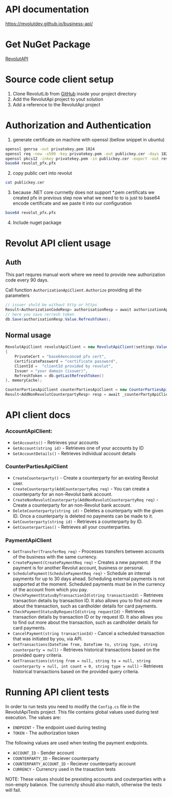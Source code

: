 # API documentation
https://revolutdev.github.io/business-api/

# Get NuGet Package
[RevolutAPI ](https://www.nuget.org/packages/RevolutAPI/)

# Source code client setup
1. Clone RevolutLib from [GitHub](https://github.com/ssrdio/RevolutAPI) inside your project directory
2. Add the RevolutApi project to yout solution
3. Add a reference to the RevolutApi project

# Authorization and Authentication
1. generate certificate on machine with openssl (bellow snippet in ubuntu)
```bash
openssl genrsa -out privatekey.pem 1024
openssl req -new -x509 -key privatekey.pem -out publickey.cer -days 1825
openssl pkcs12 -inkey privatekey.pem -in publickey.cer -export -out revolut_pfx.pfx
base64 revolut_pfx.pfx
```
2. copy public cert into revolut
```bash
cat publickey.cer
```
3. because .NET core currnetly does not support *.pem certificats we created pfx in previous step now what we need to to is just to base64 encode certificate and we paste it into our configuration
```bash
base64 revolut_pfx.pfx
```

4. Include nuget package

# Revolut API client usage
## Auth
This part requres manual work where we need to provide new authorization code every 90 days. 

Call function `AuthorizationApiClient.Authorize` providing all the parameters
```c#
// issuer shuld be without http or https
Result<AuthorizationCodeResp> authorisationResp = await authorizationApiClient.Authorize("base64enconced pfx cert","certificate password","your domain (issuer)", "clientId provided by revolut", "authorization code provided by revolut");
// here you save rerresh token
db.Save(authorisationResp.Value.RefreshToken);
```
## Normal usage 
```c#
RevolutApiClient revolutApiClient = new RevolutApiClient(settings.Value.RevolutSettings.Endpoint, new RevolutAPI.Models.Authorization.RefreshAccessTokenModel
{
    PrivateCert = "base64enconced pfx cert",
    CertificatePassword = "certificate password",
    ClientId =  "clientId provided by revolut",
    Issuer = "your domain (issuer)",
    RefreshToken = db.getLastRefreshToken()
}, memoryCache);

CounterPartiesApiClient counterPartiesApiClient = new CounterPartiesApiClient(revolutApiClient);
Result<AddNonRevolutCounterpartyResp> resp = await _counterPartyApiClient.CreateNonRevolutCounterparty(req);
```

# API client docs
### AccountApiClient:
* `GetAccounts()` -  Retrieves your accounts
* `GetAccount(string id)` - Retrieves one of your accounts by ID
* `GetAccountDetails()` - Retrieves individual account details

### CounterPartiesApiClient
* `CreateCounterparty()` - Create a counterparty for an existing Revolut user.
* `CreateCounterparty(AddCounterpartyReq req)` - You can create a counterparty for an non-Revolut bank account.
* `CreateNonRevolutCounterparty(AddNonRevolutCounterpartyReq req)` - Create a counterparty for an non-Revolut bank account.
* `DeleteCounterparty(string id)` - Deletes a counterparty with the given ID. Once a counterparty is deleted no payments can be made to it.
* `GetCounterparty(string id)` - Retrieves a counterparty by ID.
* `GetCounterparties()` - Retrieves all your counterparties.

### PaymentApiClient
* `GetTransfer(TransferReq req)` - Processes transfers between accounts of the business with the same currency.
* `CreatePayment(CreatePaymentReq req)` - Creates a new payment. If the payment is for another Revolut account, business or personal.
* `SchedulePayment(SchedulePaymentReq req)` - Schedule an internal payments for up to 30 days ahead. Scheduling external payments is not supported at the moment. Scheduled payments must be in the currency of the account from which you pay.
* `CheckPaymentStatusByTransactionId(string transactionId)` - Retrieves transaction details by transaction ID. It also allows you to find out more about the transaction, such as cardholder details for card payments.
* `CheckPaymentStatusByRequestId(string requestId)` - Retrieves transaction details by transaction ID or by request ID. It also allows you to find out more about the transaction, such as cardholder details for card payments.
* `CancelPayment(string transactionId)` - Cancel a scheduled transaction that was initiated by you, via API.
* `GetTransactions(DateTime from, DateTime to, string type, string counterparty = null)` - Retrieves historical transactions based on the provided query criteria.
* `GetTransactions(string from = null, string to = null, string counterparty = null, int count = 0, string type = null)` - Retrieves historical transactions based on the provided query criteria.

# Running API client tests
In order to run tests you need to modify the `Config.cs` file in the RevolutApiTests project.
This file contains global values used during test execution. The values are:
* `ENDPOINT` - The endpoint used during testing
* `TOKEN` - The authorization token

The following values are used when testing the payment endpoints. 
* `ACCOUNT_ID` - Sender account
* `COUNTERPARTY_ID` - Reciever counterparty
* `COUNTERPARTY_ACCOUNT_ID` - Reciever counterparty account
* `CURRENCY` - Currencry used in the trasaction tests

NOTE: These values should be prexisting accounts and couterparties with a non-empty balance. The currencty should also match, otherwise the tests will fail.
